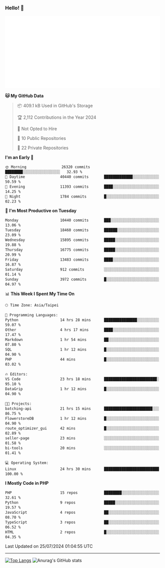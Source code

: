 ### Hello! 👋

![Metrics](/metrics.classic.svg)

<!--START_SECTION:waka-->
**🐱 My GitHub Data** 

> 📦 409.1 kB Used in GitHub's Storage 
 > 
> 🏆 2,112 Contributions in the Year 2024
 > 
> 🚫 Not Opted to Hire
 > 
> 📜 10 Public Repositories 
 > 
> 🔑 22 Private Repositories 
 > 
**I'm an Early 🐤** 

```text
🌞 Morning                26320 commits       ████████░░░░░░░░░░░░░░░░░   32.93 % 
🌆 Daytime                40440 commits       █████████████░░░░░░░░░░░░   50.59 % 
🌃 Evening                11393 commits       ████░░░░░░░░░░░░░░░░░░░░░   14.25 % 
🌙 Night                  1784 commits        █░░░░░░░░░░░░░░░░░░░░░░░░   02.23 % 
```
📅 **I'm Most Productive on Tuesday** 

```text
Monday                   10440 commits       ███░░░░░░░░░░░░░░░░░░░░░░   13.06 % 
Tuesday                  18460 commits       ██████░░░░░░░░░░░░░░░░░░░   23.09 % 
Wednesday                15895 commits       █████░░░░░░░░░░░░░░░░░░░░   19.88 % 
Thursday                 16775 commits       █████░░░░░░░░░░░░░░░░░░░░   20.99 % 
Friday                   13483 commits       ████░░░░░░░░░░░░░░░░░░░░░   16.87 % 
Saturday                 912 commits         ░░░░░░░░░░░░░░░░░░░░░░░░░   01.14 % 
Sunday                   3972 commits        █░░░░░░░░░░░░░░░░░░░░░░░░   04.97 % 
```


📊 **This Week I Spent My Time On** 

```text
🕑︎ Time Zone: Asia/Taipei

💬 Programming Languages: 
Python                   14 hrs 28 mins      ███████████████░░░░░░░░░░   59.07 % 
Other                    4 hrs 17 mins       ████░░░░░░░░░░░░░░░░░░░░░   17.47 % 
Markdown                 1 hr 54 mins        ██░░░░░░░░░░░░░░░░░░░░░░░   07.80 % 
SQL                      1 hr 12 mins        █░░░░░░░░░░░░░░░░░░░░░░░░   04.90 % 
PHP                      44 mins             █░░░░░░░░░░░░░░░░░░░░░░░░   03.02 % 

🔥 Editors: 
VS Code                  23 hrs 18 mins      ████████████████████████░   95.10 % 
DataGrip                 1 hr 12 mins        █░░░░░░░░░░░░░░░░░░░░░░░░   04.90 % 

🐱‍💻 Projects: 
batching-api             21 hrs 15 mins      ██████████████████████░░░   86.75 % 
FlowerstoreDB            1 hr 12 mins        █░░░░░░░░░░░░░░░░░░░░░░░░   04.90 % 
route_optimizer_gui      42 mins             █░░░░░░░░░░░░░░░░░░░░░░░░   02.89 % 
seller-page              23 mins             ░░░░░░░░░░░░░░░░░░░░░░░░░   01.58 % 
bi-tools                 20 mins             ░░░░░░░░░░░░░░░░░░░░░░░░░   01.41 % 

💻 Operating System: 
Linux                    24 hrs 30 mins      █████████████████████████   100.00 % 
```

**I Mostly Code in PHP** 

```text
PHP                      15 repos            ████████░░░░░░░░░░░░░░░░░   32.61 % 
Python                   9 repos             █████░░░░░░░░░░░░░░░░░░░░   19.57 % 
JavaScript               4 repos             ██░░░░░░░░░░░░░░░░░░░░░░░   08.70 % 
TypeScript               3 repos             ██░░░░░░░░░░░░░░░░░░░░░░░   06.52 % 
HTML                     2 repos             █░░░░░░░░░░░░░░░░░░░░░░░░   04.35 % 
```




 Last Updated on 25/07/2024 01:04:55 UTC
<!--END_SECTION:waka-->

<hr>

<span style="display:inline-block">[![Top Langs](https://github-readme-stats.vercel.app/api/top-langs/?username=maureendadap&layout=compact&theme=transparent)](https://github.com/anuraghazra/github-readme-stats)</span>
<span style="display:inline-block">![Anurag's GitHub stats](https://github-readme-stats.vercel.app/api?username=maureendadap&show_icons=true&theme=transparent&count_private=true)</span>

<!--
**MaureenDadap/maureendadap** is a ✨ _special_ ✨ repository because its `README.md` (this file) appears on your GitHub profile.

Here are some ideas to get you started:

- 🔭 I’m currently working on ...
- 🌱 I’m currently learning ...
- 👯 I’m looking to collaborate on ...
- 🤔 I’m looking for help with ...
- 💬 Ask me about ...
- 📫 How to reach me: ...
- 😄 Pronouns: ...
- ⚡ Fun fact: ...
-->
